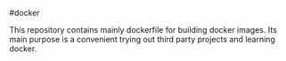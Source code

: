 #docker

This repository contains mainly dockerfile for 
building docker images. Its main purpose is a
convenient trying out third party projects and
learning docker.
